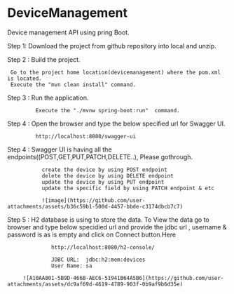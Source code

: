 # DeviceManagement

 Device management API using pring Boot.


Step 1:
        Download the project from github repository into local and unzip.
               
        
Step 2 : Build the project.
          
     Go to the project home location(devicemanagement) where the pom.xml is located.
     Execute the "mvn clean install" command.

Step 3 : Run the application.

             Execute the "./mvnw spring-boot:run"  command.

Step 4 : Open the browser and type the below specified url for Swagger UI.

             http://localhost:8080/swagger-ui
             
Step 4 : Swagger UI is having all the endpoints((POST,GET,PUT,PATCH,DELETE..), Please gothrough.

               create the device by using POST endpoint
               delete the device by using DELETE endpoint
               update the device by using PUT endpoint
               update the specific field by using PATCH endpoint & etc
               
               ![image](https://github.com/user-attachments/assets/b36c59b1-500d-4457-bbde-c3174dbcb7c7)


Step 5 : H2 database is using to store the data. To View the data  go to browser and type below specidied url and provide the jdbc url , username  & 
        password is as is empty and click on Connect button.Here 

                  http://localhost:8080/h2-console/

                  JDBC URL:  jdbc:h2:mem:devices
                  User Name: sa

         ![A10AA801-5B9D-466B-AEC6-51941B64A5B6](https://github.com/user-attachments/assets/dc9af69d-4619-4789-903f-0b9af9b6d35e)

              
